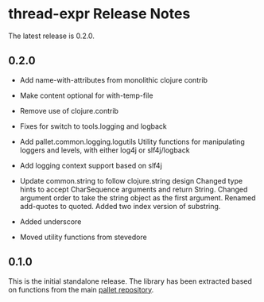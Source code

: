 # thread-expr Release Notes

The latest release is 0.2.0.

## 0.2.0

- Add name-with-attributes from monolithic clojure contrib

- Make content optional for with-temp-file

- Remove use of clojure.contrib

- Fixes for switch to tools.logging and logback

- Add pallet.common.logging.logutils
  Utility functions for manipulating loggers and levels, with either log4j
  or slf4j/logback

- Add logging context support based on slf4j

- Update common.string to follow clojure.string design
  Changed type hints to accept CharSequence arguments and return String.
  Changed argument order to take the string object as the first argument.
  Renamed add-quotes to quoted. Added two index version of substring.

- Added underscore

- Moved utility functions from stevedore

## 0.1.0

This is the initial standalone release.  The library has been extracted based on
functions from the main [pallet repository](https://github.com/pallet/pallet).
